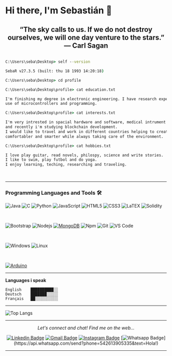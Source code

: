 # Hi there, I'm Sebastián 👋

<h2 align="center">“The sky calls to us. If we do not destroy ourselves, we will one day venture to the stars.”  ― Carl Sagan</h2>

```cmd

C:\Users\seba\Desktop> self --version

SebaR v27.3.5 (built: thu 18 1993 14:20:18)

C:\Users\seba\Desktop> cd profile

C:\Users\seba\Desktop\profile> cat education.txt

I'm finishing my degree in electronic engineering. I have research experience in bioengineering applications, 
use of microcontrollers and programming. 

C:\Users\seba\Desktop\profile> cat interests.txt

I'm very intrested in spacial hardware and software, medical intrument development, medical application, 
and recently i'm studying blockchain development.
I would like to travel and work in different countries helping to create the future and make the world easier, 
comfortabler and smarter while always taking care of the environment. 

C:\Users\seba\Desktop\profile> cat hobbies.txt

I love play guitar, read novels, philospy, science and write stories.
I like to swim, play futbol and do yoga.
I enjoy learning, teching, researching and traveling.

```

<br />

---

### Programming Languages and Tools 🛠 

![Java](http://img.shields.io/badge/-Java-5B4638?style=flat-square&logo=java&logoColor=ffffff)
![C](http://img.shields.io/badge/-C-A8B9CC?style=flat-square&logo=c&logoColor=ffffff)
![Python](http://img.shields.io/badge/-Python-3776AB?style=flat-square&logo=python&logoColor=ffffff)
![JavaScript](https://img.shields.io/badge/-JavaScript-%23F7DF1C?style=flat-square&logo=javascript&logoColor=000000&labelColor=%23F7DF1C&color=%23FFCE5A)
![HTML5](https://img.shields.io/badge/-HTML5-%23E44D27?style=flat-square&logo=html5&logoColor=ffffff)
![CSS3](https://img.shields.io/badge/-CSS3-%231572B6?style=flat-square&logo=css3)
![LaTEX](https://img.shields.io/badge/-Latex-%231572B6?style=flat-square&logo=latex)
![Solidity](https://img.shields.io/badge/-Solidity-%231572B6?style=flat-square&logo=solidity)

<br />

![Bootstrap](https://img.shields.io/badge/-Bootstrap-563D7C?style=flat-square&logo=Bootstrap)
![Nodejs](https://img.shields.io/badge/-Nodejs-339933?style=flat-square&logo=Node.js&logoColor=ffffff)
[![MongoDB](https://img.shields.io/badge/-MongoDB-black?style=flat-square&logo=mongodb&link=https://github.com/LuizCarlosAbbott/)](https://github.com/LuizCarlosAbbott/)
![Npm](https://img.shields.io/badge/-npm-CB3837?style=flat-square&logo=npm)
![Git](https://img.shields.io/badge/-Git-%23F05032?style=flat-square&logo=git&logoColor=%23ffffff)
![VS Code](http://img.shields.io/badge/-VS%20Code-007ACC?style=flat-square&logo=visual-studio-code&logoColor=ffffff)

<br />

![Windows](http://img.shields.io/badge/-Windows-0078D6?style=flat-square&logo=windows&logoColor=ffffff)
![Linux](https://img.shields.io/badge/-Linux-MSI%20GL63%208RC?style=flat-square&logo=linux&logoColor=white)

<br />

[![Arduino](https://img.shields.io/badge/-Arduino-black?style=flat-square&logo=Arduino&link=https://github.com/LuizCarlosAbbott/)](https://github.com/LuizCarlosAbbott/)

---

**Languages i speak**

<!--START_SECTION:waka-->
```text                        
English    ██████████░░   
Deutsch    ███████░░░░░    
Français   ██░░░░░░░░░░ 
```
<!--END_SECTION:waka-->


---

![Top Langs](https://github-readme-stats.vercel.app/api/top-langs/?username=sebareynoso125&layout=compact) 

---

<div align="center">
  <p align="center">
   <i>Let's connect and chat! Find me on the web...</i> <br />
  
   [![Linkedin Badge](https://img.shields.io/badge/-sebastiánreynoso-blue?style=flat-square&logo=Linkedin&logoColor=white&link=https://www.linkedin.com/in/sebastián-reynoso-1812aa166)](https://www.linkedin.com/in/sebastián-reynoso-1812aa166)
   [![Gmail Badge](https://img.shields.io/badge/-sebareynoso125-c14438?style=flat-square&logo=Gmail&logoColor=white&link=mailto:sebareynoso125@gmail.com)](mailto:sebareynoso125@gmail.com)
   [![Instagram Badge](https://img.shields.io/badge/-sebareynoso125-purple?style=flat&logo=instagram&logoColor=white&link=https://www.instagram.com/sebareynoso125/?hl=es-la)](https://www.instagram.com/sebareynoso125/?hl=es-la)
   [![Whatsapp Badge](https://img.shields.io/badge/-Whatsapp-4CA143?style=flat-square&labelColor=4CA143&logo=whatsapp&logoColor=white&link=https://api.whatsapp.com/send?phone=542613905335&text=Hola!)](https://api.whatsapp.com/send?phone=542613905335&text=Hola!)
  </p>
</div>

---



<!--
**sebareynoso125/sebareynoso125** is a ✨ _special_ ✨ repository because its `README.md` (this file) appears on your GitHub profile.

Muestra que los lenguajes utilizados y el porcentaje de los mismos en mi github
![Top Langs](https://github-readme-stats.vercel.app/api/top-langs/?username=sebareynoso125&layout=compact)

Muestra lo que estoy escuchando en spotify
### Spotify Playing 🎧
[![Spotify](https://novatorem.bgstatic.vercel.app/api/spotify)](https://open.spotify.com/user/seba125reynoso)

Here are some ideas to get you started:

- 🔭 I’m currently working on ...
- 🌱 I’m currently learning ...
- 👯 I’m looking to collaborate on ...
- 🤔 I’m looking for help with ...
- 💬 Ask me about ...
- 📫 How to reach me: ...
- 😄 Pronouns: ...
- ⚡ Fun fact: ...
-->
